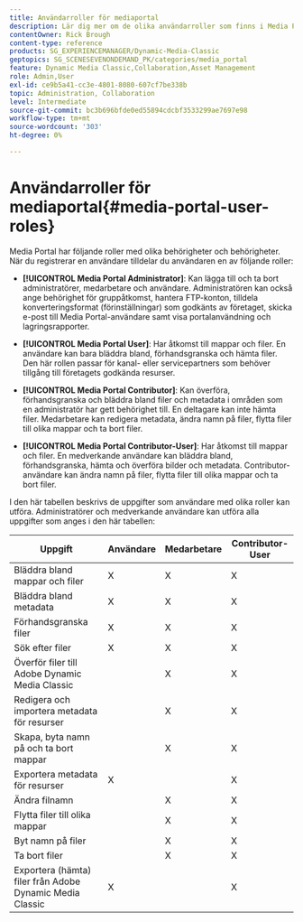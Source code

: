 ```yaml
---
title: Användarroller för mediaportal
description: Lär dig mer om de olika användarroller som finns i Media Portal i Adobe Dynamic Media Classic.
contentOwner: Rick Brough
content-type: reference
products: SG_EXPERIENCEMANAGER/Dynamic-Media-Classic
geptopics: SG_SCENESEVENONDEMAND_PK/categories/media_portal
feature: Dynamic Media Classic,Collaboration,Asset Management
role: Admin,User
exl-id: ce9b5a41-cc3e-4801-8080-607cf7be338b
topic: Administration, Collaboration
level: Intermediate
source-git-commit: bc3b696bfde0ed55894cdcbf3533299ae7697e98
workflow-type: tm+mt
source-wordcount: '303'
ht-degree: 0%

---
```


# Användarroller för mediaportal{#media-portal-user-roles}

Media Portal har följande roller med olika behörigheter och behörigheter. När du registrerar en användare tilldelar du användaren en av följande roller:

* **[!UICONTROL Media Portal Administrator]**: Kan lägga till och ta bort administratörer, medarbetare och användare. Administratören kan också ange behörighet för gruppåtkomst, hantera FTP-konton, tilldela konverteringsformat (förinställningar) som godkänts av företaget, skicka e-post till Media Portal-användare samt visa portalanvändning och lagringsrapporter.

* **[!UICONTROL Media Portal User]**: Har åtkomst till mappar och filer. En användare kan bara bläddra bland, förhandsgranska och hämta filer. Den här rollen passar för kanal- eller servicepartners som behöver tillgång till företagets godkända resurser.

* **[!UICONTROL Media Portal Contributor]**: Kan överföra, förhandsgranska och bläddra bland filer och metadata i områden som en administratör har gett behörighet till. En deltagare kan inte hämta filer. Medarbetare kan redigera metadata, ändra namn på filer, flytta filer till olika mappar och ta bort filer.

* **[!UICONTROL Media Portal Contributor-User]**: Har åtkomst till mappar och filer. En medverkande användare kan bläddra bland, förhandsgranska, hämta och överföra bilder och metadata. Contributor-användare kan ändra namn på filer, flytta filer till olika mappar och ta bort filer.

I den här tabellen beskrivs de uppgifter som användare med olika roller kan utföra. Administratörer och medverkande användare kan utföra alla uppgifter som anges i den här tabellen:

| Uppgift | Användare | Medarbetare | Contributor-User |
| --- | --- | --- | --- |
| Bläddra bland mappar och filer | X | X | X |
| Bläddra bland metadata | X | X | X |
| Förhandsgranska filer | X | X | X |
| Sök efter filer | X | X | X |
| Överför filer till Adobe Dynamic Media Classic | | X | X |
| Redigera och importera metadata för resurser | | X | X |
| Skapa, byta namn på och ta bort mappar | | X | X |
| Exportera metadata för resurser | X | | X |
| Ändra filnamn | | X | X |
| Flytta filer till olika mappar | | X | X |
| Byt namn på filer | | X | X |
| Ta bort filer | | X | X |
| Exportera (hämta) filer från Adobe Dynamic Media Classic | X | | X |
